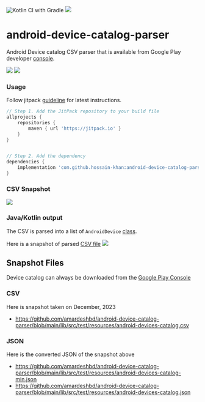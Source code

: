 ![Kotlin CI with Gradle](https://github.com/amardeshbd/android-device-catalog-parser/workflows/Kotlin%20CI%20with%20Gradle/badge.svg) [![](https://jitpack.io/v/hossain-khan/android-device-catalog-parser.svg)](https://jitpack.io/#hossain-khan/android-device-catalog-parser)


# android-device-catalog-parser
Android Device catalog CSV parser that is available from Google Play developer [console](https://play.google.com/console/about/devicecatalog/).

[![](https://user-images.githubusercontent.com/99822/99319347-5e93f800-2837-11eb-9600-779663f580e3.png)](https://play.google.com/console/about/devicecatalog/)
![](https://user-images.githubusercontent.com/99822/263503515-f5910fb5-02c1-4bef-bdc7-1328085b32d9.png)

### Usage
Follow jitpack [guideline](https://jitpack.io/#hossain-khan/android-device-catalog-parser) for latest instructions.

```groovy
// Step 1. Add the JitPack repository to your build file
allprojects {
    repositories {
        maven { url 'https://jitpack.io' }
    }
}


// Step 2. Add the dependency
dependencies {
    implementation 'com.github.hossain-khan:android-device-catalog-parser:1.5'
}
```


### CSV Snapshot
![](https://user-images.githubusercontent.com/99822/99319610-cf3b1480-2837-11eb-8a60-532d974c2151.png)

### Java/Kotlin output
The CSV is parsed into a list of `AndroidDevice` [class](https://github.com/amardeshbd/android-device-catalog-parser/blob/main/lib/src/main/kotlin/dev/hossain/android/catalogparser/models/AndroidDevice.kt).

Here is a snapshot of parsed [CSV file](https://github.com/amardeshbd/android-device-catalog-parser/blob/main/lib/src/test/resources/android-devices-catalog.csv)
![](https://user-images.githubusercontent.com/99822/209040485-3c02e4ea-3309-4e95-8f2e-ae5281b1f9ba.png)


## Snapshot Files
Device catalog can always be downloaded from the [Google Play Console](https://play.google.com/console/about/devicecatalog/)

### CSV
Here is snapshot taken on December, 2023
* https://github.com/amardeshbd/android-device-catalog-parser/blob/main/lib/src/test/resources/android-devices-catalog.csv

### JSON
Here is the converted JSON of the snapshot above

* https://github.com/amardeshbd/android-device-catalog-parser/blob/main/lib/src/test/resources/android-devices-catalog-min.json
* https://github.com/amardeshbd/android-device-catalog-parser/blob/main/lib/src/test/resources/android-devices-catalog.json
